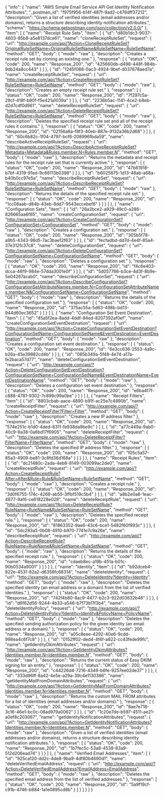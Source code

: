 {
  "info": {
    "name": "AWS Simple Email Service API Get Identity Notification Attributes",
    "_postman_id": "f975f956-b14f-487f-9ad2-c476dff37212",
    "description": "Given a list of verified identities (email addresses and/or domains), returns a structure describing identity notification attributes.",
    "schema": "https://schema.getpostman.com/json/collection/v2.0.0/"
  },
  "item": [
    {
      "name": "Receipt Rule Sets",
      "item": [
        {
          "id": "d80b1dc3-9037-4603-85b8-a5e8137dce61",
          "name": "cloneReceiptRuleSet",
          "request": {
            "url": "http://example.com/api/?Action=CloneReceiptRuleSet?OriginalRuleSetName=OriginalRuleSetName&RuleSetName=RuleSetName",
            "method": "GET",
            "body": {
              "mode": "raw"
            },
            "description": "Creates a receipt rule set by cloning an existing one."
          },
          "response": [
            {
              "status": "OK",
              "code": 200,
              "name": "Response_200",
              "id": "425660db-d498-448f-984b-9db24a8cc443"
            }
          ]
        },
        {
          "id": "1245f088-0ac3-4924-9bef-d037678aed7a",
          "name": "createReceiptRuleSet",
          "request": {
            "url": "http://example.com/api/?Action=CreateReceiptRuleSet?RuleSetName=RuleSetName",
            "method": "GET",
            "body": {
              "mode": "raw"
            },
            "description": "Creates an empty receipt rule set."
          },
          "response": [
            {
              "status": "OK",
              "code": 200,
              "name": "Response_200",
              "id": "7f297c5a-29cf-418f-b90f-f5e421a1039a"
            }
          ]
        },
        {
          "id": "2236b5ac-1141-4ce2-b8eb-d2d7cdf0d961",
          "name": "deleteReceiptRuleSet",
          "request": {
            "url": "http://example.com/api/?Action=DeleteReceiptRuleSet?RuleSetName=RuleSetName",
            "method": "GET",
            "body": {
              "mode": "raw"
            },
            "description": "Deletes the specified receipt rule set and all of the receipt rules it contains."
          },
          "response": [
            {
              "status": "OK",
              "code": 200,
              "name": "Response_200",
              "id": "02156a6a-f8f3-40eb-887e-9132a36b2d68"
            }
          ]
        },
        {
          "id": "60c6b82c-1f04-4797-bcf6-208996fbda59",
          "name": "describeActiveReceiptRuleSet",
          "request": {
            "url": "http://example.com/api/?Action=DescribeActiveReceiptRuleSet?Metadata=Metadata&Rules.member.N=Rules.member.N",
            "method": "GET",
            "body": {
              "mode": "raw"
            },
            "description": "Returns the metadata and receipt rules for the receipt rule set that is currently active."
          },
          "response": [
            {
              "status": "OK",
              "code": 200,
              "name": "Response_200",
              "id": "47b61918-b7bf-4319-91ed-9c66113b0398"
            }
          ]
        },
        {
          "id": "b6025875-1d13-48ab-a68a-b40b0cc97e5a",
          "name": "describeReceiptRuleSet",
          "request": {
            "url": "http://example.com/api/?Action=DescribeReceiptRuleSet?RuleSetName=RuleSetName",
            "method": "GET",
            "body": {
              "mode": "raw"
            },
            "description": "Returns the details of the specified receipt rule set."
          },
          "response": [
            {
              "status": "OK",
              "code": 200,
              "name": "Response_200",
              "id": "1cc08aab-d84b-43eb-8dd7-9543eccebef6"
            }
          ]
        }
      ]
    },
    {
      "name": "Configuration Sets",
      "item": [
        {
          "id": "26a2bce2-a929-49c0-a286-826665aa6f65",
          "name": "createConfigurationSet",
          "request": {
            "url": "http://example.com/api/?Action=CreateConfigurationSet?ConfigurationSet=ConfigurationSet",
            "method": "GET",
            "body": {
              "mode": "raw"
            },
            "description": "Creates a configuration set."
          },
          "response": [
            {
              "status": "OK",
              "code": 200,
              "name": "Response_200",
              "id": "305b5f78-a9b5-4343-98d5-7ac3bae12f63"
            }
          ]
        },
        {
          "id": "fecfadbd-dd7d-4e4f-85a4-37e312fc37c8",
          "name": "deleteConfigurationSet",
          "request": {
            "url": "http://example.com/api/?Action=DeleteConfigurationSet?ConfigurationSetName=ConfigurationSetName",
            "method": "GET",
            "body": {
              "mode": "raw"
            },
            "description": "Deletes a configuration set."
          },
          "response": [
            {
              "status": "OK",
              "code": 200,
              "name": "Response_200",
              "id": "f4c6e403-dcca-46f9-984e-57dda3001e0f"
            }
          ]
        },
        {
          "id": "5d057766-b3ce-4d3f-8b9e-5e04267acab0",
          "name": "describeConfigurationSet",
          "request": {
            "url": "http://example.com/api/?Action=DescribeConfigurationSet?ConfigurationSetAttributeNames.member.N=ConfigurationSetAttributeNames.member.N&ConfigurationSetName=ConfigurationSetName",
            "method": "GET",
            "body": {
              "mode": "raw"
            },
            "description": "Returns the details of the specified configuration set."
          },
          "response": [
            {
              "status": "OK",
              "code": 200,
              "name": "Response_200",
              "id": "375ac55a-5d63-498b-bd13-944d60ec3652"
            }
          ]
        }
      ]
    },
    {
      "name": "Configuration Set Event Destination",
      "item": [
        {
          "id": "45a5f2ea-8add-4ddf-84ed-8207392af0ef",
          "name": "createConfigurationSetEventDestination",
          "request": {
            "url": "http://example.com/api/?Action=CreateConfigurationSetEventDestination?ConfigurationSetName=ConfigurationSetName&EventDestination=EventDestination",
            "method": "GET",
            "body": {
              "mode": "raw"
            },
            "description": "Creates a configuration set event destination."
          },
          "response": [
            {
              "status": "OK",
              "code": 200,
              "name": "Response_200",
              "id": "6e3cc636-2553-4a9c-b26a-45e39882cd4b"
            }
          ]
        },
        {
          "id": "085b349a-5f48-4e74-a17a-fe2baca57d77",
          "name": "deleteConfigurationSetEventDestination",
          "request": {
            "url": "http://example.com/api/?Action=DeleteConfigurationSetEventDestination?ConfigurationSetName=ConfigurationSetName&EventDestinationName=EventDestinationName",
            "method": "GET",
            "body": {
              "mode": "raw"
            },
            "description": "Deletes a configuration set event destination."
          },
          "response": [
            {
              "status": "OK",
              "code": 200,
              "name": "Response_200",
              "id": "e6ba4f7f-c888-4781-9302-7c899c99a0be"
            }
          ]
        }
      ]
    },
    {
      "name": "Receipt Filters",
      "item": [
        {
          "id": "8803cbab-aace-4890-b91f-ac25e7c4890b",
          "name": "createReceiptFilter",
          "request": {
            "url": "http://example.com/api/?Action=CreateReceiptFilter?Filter=Filter",
            "method": "GET",
            "body": {
              "mode": "raw"
            },
            "description": "Creates a new IP address filter."
          },
          "response": [
            {
              "status": "OK",
              "code": 200,
              "name": "Response_200",
              "id": "574e251c-b1d0-4ded-8311-fe938da9be9c"
            }
          ]
        },
        {
          "id": "a77c449a-9ab0-40c9-8a38-0a6bd17f6905",
          "name": "deleteReceiptFilter",
          "request": {
            "url": "http://example.com/api/?Action=DeleteReceiptFilter?FilterName=FilterName",
            "method": "GET",
            "body": {
              "mode": "raw"
            },
            "description": "Deletes the specified IP address filter."
          },
          "response": [
            {
              "status": "OK",
              "code": 200,
              "name": "Response_200",
              "id": "f05c5a57-85a3-4909-be81-3c8fd36d168a"
            }
          ]
        }
      ]
    },
    {
      "name": "Receipt Rules",
      "item": [
        {
          "id": "dc21480c-2ada-4eb8-8149-003099ac2de0",
          "name": "createReceiptRule",
          "request": {
            "url": "http://example.com/api/?Action=CreateReceiptRule?After=After&Rule=Rule&RuleSetName=RuleSetName",
            "method": "GET",
            "body": {
              "mode": "raw"
            },
            "description": "Creates a receipt rule."
          },
          "response": [
            {
              "status": "OK",
              "code": 200,
              "name": "Response_200",
              "id": "3d0f6755-174c-4269-ab55-3ffbf519c5b4"
            }
          ]
        },
        {
          "id": "a8b2e0a8-1eac-4877-9af6-ce618228e028",
          "name": "deleteReceiptRule",
          "request": {
            "url": "http://example.com/api/?Action=DeleteReceiptRule?RuleName=RuleName&RuleSetName=RuleSetName",
            "method": "GET",
            "body": {
              "mode": "raw"
            },
            "description": "Deletes the specified receipt rule."
          },
          "response": [
            {
              "status": "OK",
              "code": 200,
              "name": "Response_200",
              "id": "81863352-9ae6-43c6-bce1-5482f60f993c"
            }
          ]
        },
        {
          "id": "5dc283a5-0b08-4910-b970-7741e7c9a26e",
          "name": "describeReceiptRule",
          "request": {
            "url": "http://example.com/api/?Action=DescribeReceiptRule?RuleName=RuleName&RuleSetName=RuleSetName",
            "method": "GET",
            "body": {
              "mode": "raw"
            },
            "description": "Returns the details of the specified receipt rule."
          },
          "response": [
            {
              "status": "OK",
              "code": 200,
              "name": "Response_200",
              "id": "cdaeb8ec-a19b-451a-b01c-90b0534a9001"
            }
          ]
        }
      ]
    },
    {
      "name": "Identity",
      "item": [
        {
          "id": "b92dceb4-822e-4531-82a2-d6356fc68314",
          "name": "deleteIdentity",
          "request": {
            "url": "http://example.com/api/?Action=DeleteIdentity?Identity=Identity",
            "method": "GET",
            "body": {
              "mode": "raw"
            },
            "description": "Deletes the specified identity (an email address or a domain) from the list of verified identities."
          },
          "response": [
            {
              "status": "OK",
              "code": 200,
              "name": "Response_200",
              "id": "742f4b80-8ac9-4477-b2c3-922d03632b46"
            }
          ]
        },
        {
          "id": "d6f62d56-9244-4b33-a546-b7f73b11f3b4",
          "name": "deleteIdentityPolicy",
          "request": {
            "url": "http://example.com/api/?Action=DeleteIdentityPolicy?Identity=Identity&PolicyName=PolicyName",
            "method": "GET",
            "body": {
              "mode": "raw"
            },
            "description": "Deletes the specified sending authorization policy for the given identity (an email address or a domain)."
          },
          "response": [
            {
              "status": "OK",
              "code": 200,
              "name": "Response_200",
              "id": "a05c8eee-4292-40e6-9cdd-998ea4c6f7c8"
            }
          ]
        },
        {
          "id": "0152ff02-ded4-4f4f-a822-cc43fede99fc",
          "name": "getIdentityDkimAttributes",
          "request": {
            "url": "http://example.com/api/?Action=GetIdentityDkimAttributes?Identities.member.N=Identities.member.N",
            "method": "GET",
            "body": {
              "mode": "raw"
            },
            "description": "Returns the current status of Easy DKIM signing for an entity."
          },
          "response": [
            {
              "status": "OK",
              "code": 200,
              "name": "Response_200",
              "id": "c44226d4-7216-4349-b6fe-9257ee02de37"
            }
          ]
        },
        {
          "id": "333d96ff-8a42-4e5e-a29a-39c4e1130386",
          "name": "getIdentityMailFromDomainAttributes",
          "request": {
            "url": "http://example.com/api/?Action=GetIdentityMailFromDomainAttributes?Identities.member.N=Identities.member.N",
            "method": "GET",
            "body": {
              "mode": "raw"
            },
            "description": "Returns the custom MAIL FROM attributes for a list of identities (email addresses and/or domains)."
          },
          "response": [
            {
              "status": "OK",
              "code": 200,
              "name": "Response_200",
              "id": "8ae7e718-3c16-46e1-bc0c-08ad979a0062"
            }
          ]
        },
        {
          "id": "1c20e7de-b597-4511-ae21-a0ef8c203067",
          "name": "getIdentityNotificationAttributes",
          "request": {
            "url": "http://example.com/api/?Action=GetIdentityNotificationAttributes?Identities.member.N=Identities.member.N",
            "method": "GET",
            "body": {
              "mode": "raw"
            },
            "description": "Given a list of verified identities (email addresses and/or domains), returns a structure describing identity notification attributes."
          },
          "response": [
            {
              "status": "OK",
              "code": 200,
              "name": "Response_200",
              "id": "1b7fec5c-53a8-4538-83a9-512d206ead74"
            }
          ]
        }
      ]
    },
    {
      "name": "Verified Email Addresses",
      "item": [
        {
          "id": "925ca120-dd2c-4de8-9ba9-4df80b4690d1",
          "name": "deleteVerifiedEmailAddress",
          "request": {
            "url": "http://example.com/api/?Action=DeleteVerifiedEmailAddress?EmailAddress=EmailAddress",
            "method": "GET",
            "body": {
              "mode": "raw"
            },
            "description": "Deletes the specified email address from the list of verified addresses."
          },
          "response": [
            {
              "status": "OK",
              "code": 200,
              "name": "Response_200",
              "id": "5a9f19cf-c91b-4746-b884-1a1e0895cd8b"
            }
          ]
        }
      ]
    }
  ]
}